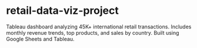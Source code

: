 # retail-data-viz-project
Tableau dashboard analyzing 45K+ international retail transactions. Includes monthly revenue trends, top products, and sales by country. Built using Google Sheets and Tableau.
